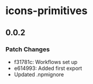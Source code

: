 # icons-primitives

## 0.0.2

### Patch Changes

- f31781c: Workflows set up
- e614993: Added first export
- Updated .npmignore

